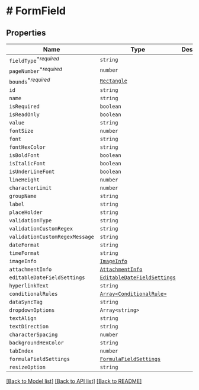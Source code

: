 # # FormField



## Properties

Name | Type | Description | Notes
------------ | ------------- | ------------- | -------------
| `fieldType`<sup>*_required_</sup> | ```string``` |   |  |
| `pageNumber`<sup>*_required_</sup> | ```number``` |   |  |
| `bounds`<sup>*_required_</sup> | [```Rectangle```](Rectangle.md) |   |  |
| `id` | ```string``` |   |  |
| `name` | ```string``` |   |  |
| `isRequired` | ```boolean``` |   |  |
| `isReadOnly` | ```boolean``` |   |  |
| `value` | ```string``` |   |  |
| `fontSize` | ```number``` |   |  |
| `font` | ```string``` |   |  |
| `fontHexColor` | ```string``` |   |  |
| `isBoldFont` | ```boolean``` |   |  |
| `isItalicFont` | ```boolean``` |   |  |
| `isUnderLineFont` | ```boolean``` |   |  |
| `lineHeight` | ```number``` |   |  |
| `characterLimit` | ```number``` |   |  |
| `groupName` | ```string``` |   |  |
| `label` | ```string``` |   |  |
| `placeHolder` | ```string``` |   |  |
| `validationType` | ```string``` |   |  |
| `validationCustomRegex` | ```string``` |   |  |
| `validationCustomRegexMessage` | ```string``` |   |  |
| `dateFormat` | ```string``` |   |  |
| `timeFormat` | ```string``` |   |  |
| `imageInfo` | [```ImageInfo```](ImageInfo.md) |   |  |
| `attachmentInfo` | [```AttachmentInfo```](AttachmentInfo.md) |   |  |
| `editableDateFieldSettings` | [```EditableDateFieldSettings```](EditableDateFieldSettings.md) |   |  |
| `hyperlinkText` | ```string``` |   |  |
| `conditionalRules` | [```Array<ConditionalRule>```](ConditionalRule.md) |   |  |
| `dataSyncTag` | ```string``` |   |  |
| `dropdownOptions` | ```Array<string>``` |   |  |
| `textAlign` | ```string``` |   |  |
| `textDirection` | ```string``` |   |  |
| `characterSpacing` | ```number``` |   |  |
| `backgroundHexColor` | ```string``` |   |  |
| `tabIndex` | ```number``` |   |  |
| `formulaFieldSettings` | [```FormulaFieldSettings```](FormulaFieldSettings.md) |   |  |
| `resizeOption` | ```string``` |   |  |

[[Back to Model list]](../README.md#models) [[Back to API list]](../README.md#api-endpoints) [[Back to README]](../README.md)
